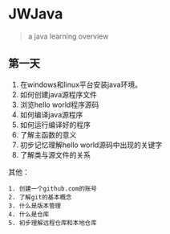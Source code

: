 # JWJava
> a java learning overview

## 第一天

1. 在windows和linux平台安装java环境。
2. 如何创建java源程序文件
3. 浏览hello world程序源码
4. 如何编译java源程序
5. 如何运行编译好的程序
6. 了解主函数的意义
7. 初步记忆理解hello world源码中出现的关键字
8. 了解类与源文件的关系

其他：

 	1. 创建一个github.com的账号
 	2. 了解git的基本概念
 	3. 什么是版本管理
 	4. 什么是仓库
 	5. 初步理解远程仓库和本地仓库




